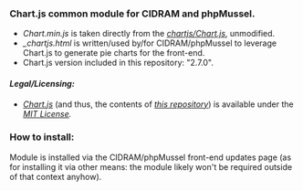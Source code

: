 ### Chart.js common module for CIDRAM and phpMussel.

- *Chart.min.js* is taken directly from the *[chartjs/Chart.js](https://github.com/chartjs/Chart.js)*, unmodified.
- *_chartjs.html* is written/used by/for CIDRAM/phpMussel to leverage Chart.js to generate pie charts for the front-end.
- Chart.js version included in this repository: "2.7.0".

#### *Legal/Licensing:*
- *[Chart.js](https://github.com/chartjs/Chart.js)* (and thus, the contents of *[this repository](https://github.com/Maikuolan/Chart.js-Common-Module)*) is available under the *[MIT License](https://opensource.org/licenses/MIT).*

### How to install:
Module is installed via the CIDRAM/phpMussel front-end updates page (as for installing it via other means: the module likely won't be required outside of that context anyhow).
